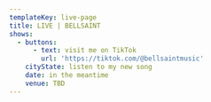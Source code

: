 ```yaml
---
templateKey: live-page
title: LIVE | BELLSAINT
shows:
  - buttons:
      - text: visit me on TikTok
        url: 'https://tiktok.com/@bellsaintmusic'
    cityState: listen to my new song
    date: in the meantime
    venue: TBD
---
```



